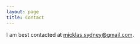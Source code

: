 ```yaml
---
layout: page
title: Contact
---
```

I am best contacted at <span class="bold-pink"><a href ="mailto:micklas.sydney@gmail.com">micklas.sydney@gmail.com. </a></span>

